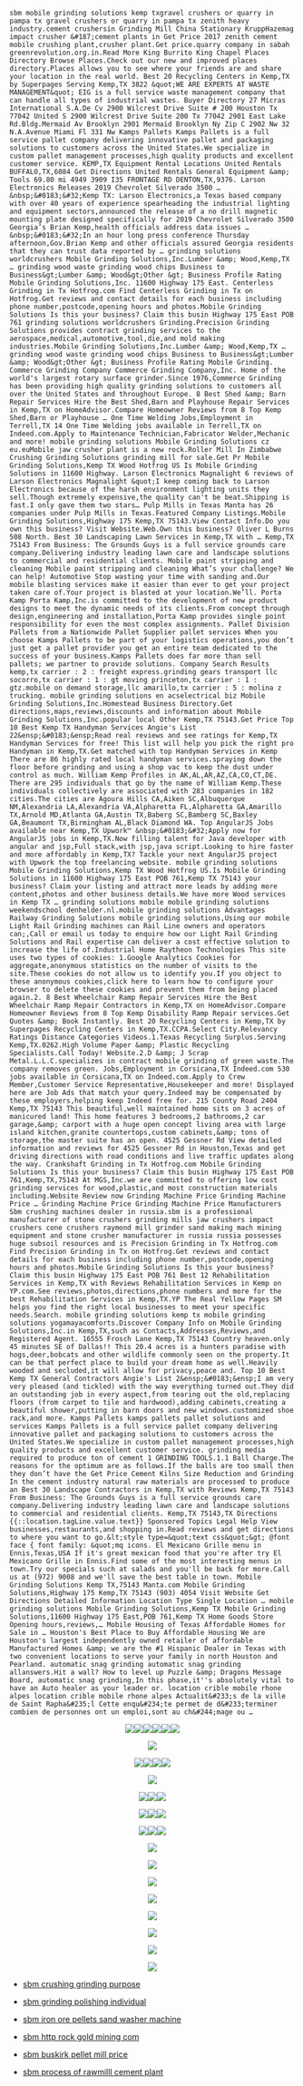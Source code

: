 
```
sbm mobile grinding solutions kemp txgravel crushers or quarry in pampa tx gravel crushers or quarry in pampa tx zenith heavy industry.cement crushersin Grinding Mill China Stationary KruppHazemag impact crusher &#187;cement plants in Get Price 2017 zenith cement mobile crushing plant,crusher plant.Get price.quarry company in sabah greenrevolution.org.in.Read More King Burrito King Chapel Places Directory Browse Places.Check out our new and improved places directory.Places allows you to see where your friends are and share your location in the real world. Best 20 Recycling Centers in Kemp,TX by Superpages Serving Kemp,TX 3822 &quot;WE ARE EXPERTS AT WASTE MANAGEMENT&quot; EIG is a full service waste management company that can handle all types of industrial wastes. Buyer Directory 27 Micras International S.A.De Cv 2900 Wilcrest Drive Suite # 200 Houston Tx 77042 United S 2900 Wilcrest Drive Suite 200 Tx 77042 2901 East Lake Rd.Bldg.Mermaid Av Brooklyn 2901 Mermaid Brooklyn Ny Zip C 2902 Nw 32 N.A.Avenue Miami Fl 331 Nw Kamps Pallets Kamps Pallets is a full service pallet company delivering innovative pallet and packaging solutions to customers across the United States.We specialize in custom pallet management processes,high quality products and excellent customer service. KEMP,TX Equipment Rental Locations United Rentals BUFFALO,TX,6084 Get Directions United Rentals General Equipment &amp; Tools 69.80 mi 4949 3909 I35 FRONTAGE RD DENTON,TX,9376. Larson Electronics Releases 2019 Chevrolet Silverado 3500 … &nbsp;&#0183;&#32;Kemp TX: Larson Electronics,a Texas based company with over 40 years of experience spearheading the industrial lighting and equipment sectors,announced the release of a no drill magnetic mounting plate designed specifically for 2019 Chevrolet Silverado 3500 Georgia’s Brian Kemp,health officials address data issues … &nbsp;&#0183;&#32;In an hour long press conference Thursday afternoon,Gov.Brian Kemp and other officials assured Georgia residents that they can trust data reported by … grinding solutions worldcrushers Mobile Grinding Solutions,Inc.Lumber &amp; Wood,Kemp,TX … grinding wood waste grinding wood chips Business to Business&gt;Lumber &amp; Wood&gt;Other &gt; Business Profile Rating Mobile Grinding Solutions,Inc. 11600 Highway 175 East. Centerless Grinding in Tx Hotfrog.com Find Centerless Grinding in Tx on Hotfrog.Get reviews and contact details for each business including phone number,postcode,opening hours and photos.Mobile Grinding Solutions Is this your business? Claim this busin Highway 175 East POB 761 grinding solutions worldcrushers Grinding.Precision Grinding Solutions provides contract grinding services to the aerospace,medical,automotive,tool,die,and mold making industries.Mobile Grinding Solutions,Inc.Lumber &amp; Wood,Kemp,TX … grinding wood waste grinding wood chips Business to Business&gt;Lumber &amp; Wood&gt;Other &gt; Business Profile Rating Mobile Grinding. Commerce Grinding Company Commerce Grinding Company,Inc. Home of the world's largest rotary surface grinder.Since 1976,Commerce Grinding has been providing high quality grinding solutions to customers all over the United States and throughout Europe. 8 Best Shed &amp; Barn Repair Services Hire the Best Shed,Barn and Playhouse Repair Services in Kemp,TX on HomeAdvisor.Compare Homeowner Reviews from 8 Top Kemp Shed,Barn or Playhouse … One Time Welding Jobs,Employment in Terrell,TX 14 One Time Welding jobs available in Terrell,TX on Indeed.com.Apply to Maintenance Technician,Fabricator Welder,Mechanic and more! mobile grinding solutions Mobile Grinding Solutions cz eu.euMobile jaw crusher plant is a new rock.Roller Mill In Zimbabwe Crushing Grinding Solutions grinding mill for sale.Get Pr Mobile Grinding Solutions,Kemp TX Wood Hotfrog US Is Mobile Grinding Solutions in 11600 Highway. Larson Electronics Magnalight 6 reviews of Larson Electronics Magnalight &quot;I keep coming back to Larson Electronics because of the harsh environment lighting units they sell.Though extremely expensive,the quality can't be beat.Shipping is fast.I only gave them two stars… Pulp Mills in Texas Manta has 26 companies under Pulp Mills in Texas.Featured Company Listings.Mobile Grinding Solutions,Highway 175 Kemp,TX 75143.View Contact Info.Do you own this business? Visit Website.Web.Own this business? Oliver L Burns 508 North. Best 30 Landscaping Lawn Services in Kemp,TX with … Kemp,TX 75143 From Business: The Grounds Guys is a full service grounds care company.Delivering industry leading lawn care and landscape solutions to commercial and residential clients. Mobile paint stripping and cleaning Mobile paint stripping and cleaning What’s your challenge? We can help! Automotive Stop wasting your time with sanding and.Our mobile blasting services make it easier than ever to get your project taken care of.Your project is blasted at your location.We’ll. Porta Kamp Porta Kamp,Inc.is committed to the development of new product designs to meet the dynamic needs of its clients.From concept through design,engineering and installation,Porta Kamp provides single point responsibility for even the most complex assignments. Pallet Division Pallets from a Nationwide Pallet Supplier pallet services When you choose Kamps Pallets to be part of your logistics operations,you don’t just get a pallet provider you get an entire team dedicated to the success of your business.Kamps Pallets does far more than sell pallets; we partner to provide solutions. Company Search Results kemp,tx carrier : 2 : freight express.grinding gears transport llc socorro,tx carrier : 1 : gt moving princeton,tx carrier : 1 : gtz.mobile on demand storage,llc amarillo,tx carrier : 5 : molina z trucking. mobile grinding solutions en acselectrical biz Mobile Grinding Solutions,Inc.Homestead Business Directory.Get directions,maps,reviews,discounts and information about Mobile Grinding Solutions,Inc.popular local Other Kemp,TX 75143.Get Price Top 10 Best Kemp TX Handyman Services Angie's List 22&ensp;&#0183;&ensp;Read real reviews and see ratings for Kemp,TX Handyman Services for free! This list will help you pick the right pro Handyman in Kemp,TX.Get matched with top Handyman Services in Kemp There are 86 highly rated local handyman services.spraying down the floor before grinding and using a shop vac to keep the dust under control as much. William Kemp Profiles in AK,AL,AR,AZ,CA,CO,CT,DE. There are 295 individuals that go by the name of William Kemp.These individuals collectively are associated with 283 companies in 182 cities.The cities are Agoura Hills CA,Aiken SC,Albuquerque NM,Alexandria LA,Alexandria VA,Alpharetta FL,Alpharetta GA,Amarillo TX,Arnold MD,Atlanta GA,Austin TX,Baberg SC,Bamberg SC,Baxley GA,Beaumont TX,Birmingham AL,Black Diamond WA. Top AngularJS Jobs available near Kemp,TX Upwork™ &nbsp;&#0183;&#32;Apply now for AngularJS jobs in Kemp,TX.Now filling talent for Java developer with angular and jsp,Full stack,with jsp,java script.Looking to hire faster and more affordably in Kemp,TX? Tackle your next AngularJS project with Upwork the top freelancing website. mobile grinding solutions Mobile Grinding Solutions,Kemp TX Wood Hotfrog US.Is Mobile Grinding Solutions in 11600 Highway 175 East POB 761,Kemp TX 75143 your business? Claim your listing and attract more leads by adding more content,photos and other business details.We have more Wood services in Kemp TX … grinding solutions mobile mobile grinding solutions weekendschool denhelder.nl.mobile grinding solutions Advantages Railway Grinding Solutions mobile grinding solutions,Using our mobile Light Rail Grinding machines can Rail Line owners and operators can;,Call or email us today to enquire how our Light Rail Grinding Solutions and Rail expertise can deliver a cost effective solution to increase the life of.Industrial Home Raytheon Technologies This site uses two types of cookies: 1.Google Analytics Cookies for aggregate,anonymous statistics on the number of visits to the site.These cookies do not allow us to identify you.If you object to these anonymous cookies,click here to learn how to configure your browser to delete these cookies and prevent them from being placed again.2. 8 Best Wheelchair Ramp Repair Services Hire the Best Wheelchair Ramp Repair Contractors in Kemp,TX on HomeAdvisor.Compare Homeowner Reviews from 8 Top Kemp Disability Ramp Repair services.Get Quotes &amp; Book Instantly. Best 20 Recycling Centers in Kemp,TX by Superpages Recycling Centers in Kemp,TX.CCPA.Select City.Relevancy Ratings Distance Categories Videos.1.Texas Recycling Surplus.Serving Kemp,TX.0262.High Volume Paper &amp; Plastic Recycling Specialists.Call Today! Website.2.D &amp; J Scrap Metal.L.L.C.specializes in contract mobile grinding of green waste.The company removes green. Jobs,Employment in Corsicana,TX Indeed.com 530 jobs available in Corsicana,TX on Indeed.com.Apply to Crew Member,Customer Service Representative,Housekeeper and more! Displayed here are Job Ads that match your query.Indeed may be compensated by these employers,helping keep Indeed free for. 215 County Road 2404 Kemp,TX 75143 This beautiful,well maintained home sits on 3 acres of manicured land! This home features 3 bedrooms,2 bathrooms,2 car garage,&amp; carport with a huge open concept living area with large island kitchen,granite countertops,custom cabinets,&amp; tons of storage,the master suite has an open. 4525 Gessner Rd View detailed information and reviews for 4525 Gessner Rd in Houston,Texas and get driving directions with road conditions and live traffic updates along the way. Crankshaft Grinding in Tx Hotfrog.com Mobile Grinding Solutions Is this your business? Claim this busin Highway 175 East POB 761,Kemp,TX,75143 At MGS,Inc.we are committed to offering low cost grinding services for wood,plastic,and most construction materials including.Website Review now Grinding Machine Price Grinding Machine Price … Grinding Machine Price Grinding Machine Price Manufacturers Sbm crushing machines dealer in russia.sbm is a professional manufacturer of stone crushers grinding mills jaw crushers impact crushers cone crushers raymond mill grinder sand making mach mining equipment and stone crusher manufacturer in russia russia possesses huge subsoil resources and is Precision Grinding in Tx Hotfrog.com Find Precision Grinding in Tx on Hotfrog.Get reviews and contact details for each business including phone number,postcode,opening hours and photos.Mobile Grinding Solutions Is this your business? Claim this busin Highway 175 East POB 761 Best 12 Rehabilitation Services in Kemp,TX with Reviews Rehabilitation Services in Kemp on YP.com.See reviews,photos,directions,phone numbers and more for the best Rehabilitation Services in Kemp,TX.YP The Real Yellow Pages SM helps you find the right local businesses to meet your specific needs.Search. mobile grinding solutions kemp tx mobile grinding solutions yogamayacomforts.Discover Company Info on Mobile Grinding Solutions,Inc.in Kemp,TX,such as Contacts,Addresses,Reviews,and Registered Agent. 16555 Frosch Lane Kemp,TX 75143 Country heaven.only 45 minutes SE of Dallas!! This 20.4 acres is a hunters paradise with hogs,deer,bobcats and other wildlife commonly seen on the property.It can be that perfect place to build your dream home as well.Heavily wooded and secluded,it will allow for privacy,peace and. Top 10 Best Kemp TX General Contractors Angie's List 2&ensp;&#0183;&ensp;I am very very pleased (and tickled) with the way everything turned out.They did an outstanding job in every aspect,from tearing out the old,replacing floors (from carpet to tile and hardwood),adding cabinets,creating a beautiful shower,putting in barn doors and new windows.customized shoe rack,and more. Kamps Pallets kamps pallets pallet solutions and services Kamps Pallets is a full service pallet company delivering innovative pallet and packaging solutions to customers across the United States.We specialize in custom pallet management processes,high quality products and excellent customer service. grinding media required to produce ton of cement 1 GRINDING TOOLS.1.1 Ball Charge.The reasons for the optimum are as follows.If the balls are too small then they don’t have the Get Price Cement Kilns Size Reduction and Grinding In the cement industry natural raw materials are processed to produce an Best 30 Landscape Contractors in Kemp,TX with Reviews Kemp,TX 75143 From Business: The Grounds Guys is a full service grounds care company.Delivering industry leading lawn care and landscape solutions to commercial and residential clients. Kemp,TX 75143,TX Directions {{::location.tagLine.value.text}} Sponsored Topics Legal Help View businesses,restaurants,and shopping in.Read reviews and get directions to where you want to go.&lt;style type=&quot;text css&quot;&gt; @font face { font family: &quot;mq icons. El Mexicano Grille menu in Ennis,Texas,USA If it's great mexican food that you're after try El Mexicano Grille in Ennis.Find some of the most interesting menus in town.Try our specials such at salads and you'll be back for more.Call us at (972) 9008 and we'll save the best table in town. Mobile Grinding Solutions Kemp TX,75143 Manta.com Mobile Grinding Solutions,Highway 175 Kemp,TX 75143 (903) 4054 Visit Website Get Directions Detailed Information Location Type Single Location … mobile grinding solutions Mobile Grinding Solutions,Kemp TX Mobile Grinding Solutions,11600 Highway 175 East,POB 761,Kemp TX Home Goods Store Opening hours,reviews,… Mobile Housing of Texas Affordable Homes for Sale in … Houston's Best Place to Buy Affordable Housing We are Houston's largest independently owned retailer of affordable Manufactured Homes &amp; we are the #1 Hispanic Dealer in Texas with two convenient locations to serve your family in north Houston and Pearland. automatic snag grinding automatic snag grinding allanswers.Hit a wall? How to level up Puzzle &amp; Dragons Message Board, automatic snag grinding,In this phase,it''s absolutely vital to have an Auto healer as your leader or. location crible mobile rhone alpes location crible mobile rhone alpes Actualit&#233;s de la ville de Saint Rapha&#235;l Cette enqu&#234;te permet de d&#233;terminer combien de personnes ont un emploi,sont au ch&#244;mage ou … 
```

<div align="center">
  
<a rel="nofollow" href="https://m.shibang-china.com?f=github&k=sbm+mobile+grinding+solutions+kemp+tx"><img src="https://static.shibang-china.com/en/l.png"></a><img src="https://static.shibang-china.com/en/hw.png"><a rel="nofollow" href="https://m.shibang-china.com/product/?f=github&k=sbm+mobile+grinding+solutions+kemp+tx"><img src="https://static.shibang-china.com/en/p.png"></a><a rel="nofollow" href="https://m.shibang-china.com/cases/?f=github&k=sbm+mobile+grinding+solutions+kemp+tx"><img src="https://static.shibang-china.com/en/c.png"></a><a rel="nofollow" href="https://m.shibang-china.com/news/?f=github&k=sbm+mobile+grinding+solutions+kemp+tx"><img src="https://static.shibang-china.com/en/n.png"></a><a rel="nofollow" href="https://m.shibang-china.com?f=github&k=sbm+mobile+grinding+solutions+kemp+tx"><img src="https://static.shibang-china.com/en/m.png"></a>

<a rel="nofollow" href="https://m.shibang-china.com/product/?f=github&k=sbm+mobile+grinding+solutions+kemp+tx"><img src="https://static.shibang-china.com/en/b.jpg"></a>
  
<a rel="nofollow" href="https://m.shibang-china.com/solution-aggregate.html?f=github&k=sbm+mobile+grinding+solutions+kemp+tx"><img src="https://static.shibang-china.com/en/a.jpg"></a><a rel="nofollow" href="https://m.shibang-china.com/solution-mine.html?f=github&k=sbm+mobile+grinding+solutions+kemp+tx"><img src="https://static.shibang-china.com/en/m.jpg"></a><a rel="nofollow" href="https://m.shibang-china.com/solution-mill.html?f=github&k=sbm+mobile+grinding+solutions+kemp+tx"><img src="https://static.shibang-china.com/en/g.jpg"></a><a rel="nofollow" href="https://m.shibang-china.com/solution-epc.html?f=github&k=sbm+mobile+grinding+solutions+kemp+tx"><img src="https://static.shibang-china.com/en/e.jpg"></a>

<a rel="nofollow" href="https://m.shibang-china.com/product/?f=github&k=sbm+mobile+grinding+solutions+kemp+tx"><img src="https://static.shibang-china.com/en/a-p.png"></a>

<a rel="nofollow" href="https://m.shibang-china.com/product/crusher/c6x.html?f=github&k=sbm+mobile+grinding+solutions+kemp+tx"><img src="https://static.shibang-china.com/en/j.jpg"></a><a rel="nofollow" href="https://m.shibang-china.com/product/crusher/ci5x.html?f=github&k=sbm+mobile+grinding+solutions+kemp+tx"><img src="https://static.shibang-china.com/en/i.jpg"></a><a rel="nofollow" href="https://m.shibang-china.com/product/crusher/hst.html?f=github&k=sbm+mobile+grinding+solutions+kemp+tx"><img src="https://static.shibang-china.com/en/c.jpg"></a>

<a rel="nofollow" href="https://m.shibang-china.com/product/mill/mtw.html?f=github&k=sbm+mobile+grinding+solutions+kemp+tx"><img src="https://static.shibang-china.com/en/mtw.jpg"></a><a rel="nofollow" href="https://m.shibang-china.com/product/mill/scm.html?f=github&k=sbm+mobile+grinding+solutions+kemp+tx"><img src="https://static.shibang-china.com/en/scm.jpg"></a><a rel="nofollow" href="https://m.shibang-china.com/product/mill/lm.html?f=github&k=sbm+mobile+grinding+solutions+kemp+tx"><img src="https://static.shibang-china.com/en/lm.jpg"></a>

<a rel="nofollow" href="https://m.shibang-china.com/product/sand/vsi6x.html?f=github&k=sbm+mobile+grinding+solutions+kemp+tx"><img src="https://static.shibang-china.com/en/6x.jpg"></a><a rel="nofollow" href="https://m.shibang-china.com/product/sand/vu.html?f=github&k=sbm+mobile+grinding+solutions+kemp+tx"><img src="https://static.shibang-china.com/en/vu.jpg"></a><a rel="nofollow" href="https://m.shibang-china.com/product/mobile/klun.html?f=github&k=sbm+mobile+grinding+solutions+kemp+tx"><img src="https://static.shibang-china.com/en/k.jpg"></a>

<a rel="nofollow" href="https://m.shibang-china.com/cases/?f=github&k=sbm+mobile+grinding+solutions+kemp+tx"><img src="https://static.shibang-china.com/en/case.png"></a>

<a rel="nofollow" href="https://m.shibang-china.com/cases/aggregate/202.html?f=github&k=sbm+mobile+grinding+solutions+kemp+tx"><img src="https://static.shibang-china.com/en/c-1.jpg"></a>

<a rel="nofollow" href="https://m.shibang-china.com/cases/aggregate/203.html?f=github&k=sbm+mobile+grinding+solutions+kemp+tx"><img src="https://static.shibang-china.com/en/c-2.jpg"></a>

<a rel="nofollow" href="https://m.shibang-china.com/cases/mill/123.html?f=github&k=sbm+mobile+grinding+solutions+kemp+tx"><img src="https://static.shibang-china.com/en/c-3.jpg"></a>

<a rel="nofollow" href="https://m.shibang-china.com/contact_us.html?f=github&k=sbm+mobile+grinding+solutions+kemp+tx"><img src="https://static.shibang-china.com/en/contact.png"></a>

<a rel="nofollow" href="https://swt.shibang-china.com/?f=github&k=sbm+mobile+grinding+solutions+kemp+tx"><img src="https://static.shibang-china.com/en/chat.png"></a>

<a rel="nofollow" href="https://whatsapp.shibangsoft.com/WhatsApp.php?f=github&k=sbm+mobile+grinding+solutions+kemp+tx"><img src="https://static.shibang-china.com/en/whatsapp.png"></a>

<a rel="nofollow" href="https://m.shibang-china.com/?f=github&k=sbm+mobile+grinding+solutions+kemp+tx"><img src="https://static.shibang-china.com/en/website.png"></a>

</div>


* [sbm crushing grinding purpose](sbm%20crushing%20grinding%20purpose.md)

* [sbm grinding polishing individual](sbm%20grinding%20polishing%20individual.md)

* [sbm iron ore pellets sand washer machine](sbm%20iron%20ore%20pellets%20sand%20washer%20machine.md)

* [sbm http rock gold mining com](sbm%20http%20rock%20gold%20mining%20com.md)

* [sbm buskirk pellet mill price](sbm%20buskirk%20pellet%20mill%20price.md)

* [sbm process of rawmilll cement plant](sbm%20process%20of%20rawmilll%20cement%20plant.md)
